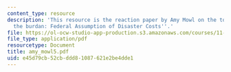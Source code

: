 ```yaml
---
content_type: resource
description: 'This resource is the reaction paper by Amy Mowl on the topics ''Shouldering
  the burdan: Federal Assumption of Disaster Costs''.'
file: https://ol-ocw-studio-app-production.s3.amazonaws.com/courses/11-941-disaster-vulnerability-and-resilience-spring-2005/e45d79cb52cbddd81087621e2be4dde1_amy_mowl5.pdf
file_type: application/pdf
resourcetype: Document
title: amy_mowl5.pdf
uid: e45d79cb-52cb-ddd8-1087-621e2be4dde1
---
```

